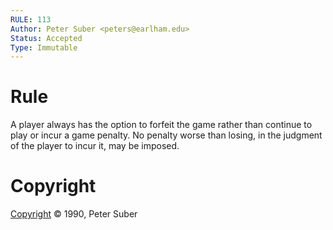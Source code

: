 ```yaml
---
RULE: 113
Author: Peter Suber <peters@earlham.edu>
Status: Accepted
Type: Immutable
---
```


# Rule

A player always has the option to forfeit the game rather than continue to play or incur a game penalty. No penalty worse than losing, in the judgment of the player to incur it, may be imposed.

# Copyright

[Copyright](http://legacy.earlham.edu/~peters/copyrite.htm) © 1990, Peter Suber
